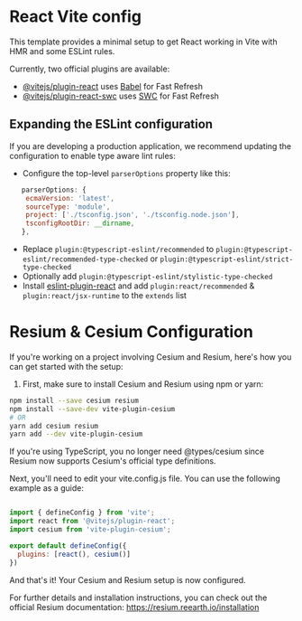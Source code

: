 # React Vite config

This template provides a minimal setup to get React working in Vite with HMR and some ESLint rules.

Currently, two official plugins are available:

- [@vitejs/plugin-react](https://github.com/vitejs/vite-plugin-react/blob/main/packages/plugin-react/README.md) uses [Babel](https://babeljs.io/) for Fast Refresh
- [@vitejs/plugin-react-swc](https://github.com/vitejs/vite-plugin-react-swc) uses [SWC](https://swc.rs/) for Fast Refresh

## Expanding the ESLint configuration

If you are developing a production application, we recommend updating the configuration to enable type aware lint rules:

- Configure the top-level `parserOptions` property like this:

```js
   parserOptions: {
    ecmaVersion: 'latest',
    sourceType: 'module',
    project: ['./tsconfig.json', './tsconfig.node.json'],
    tsconfigRootDir: __dirname,
   },
```

- Replace `plugin:@typescript-eslint/recommended` to `plugin:@typescript-eslint/recommended-type-checked` or `plugin:@typescript-eslint/strict-type-checked`
- Optionally add `plugin:@typescript-eslint/stylistic-type-checked`
- Install [eslint-plugin-react](https://github.com/jsx-eslint/eslint-plugin-react) and add `plugin:react/recommended` & `plugin:react/jsx-runtime` to the `extends` list

# Resium & Cesium Configuration

If you're working on a project involving Cesium and Resium, here's how you can get started with the setup:

1. First, make sure to install Cesium and Resium using npm or yarn:

```bash
npm install --save cesium resium
npm install --save-dev vite-plugin-cesium
# OR
yarn add cesium resium
yarn add --dev vite-plugin-cesium
```

If you're using TypeScript, you no longer need @types/cesium since Resium now supports Cesium's official type definitions.

Next, you'll need to edit your vite.config.js file. You can use the following example as a guide:
```js

import { defineConfig } from 'vite';
import react from '@vitejs/plugin-react';
import cesium from 'vite-plugin-cesium';

export default defineConfig({
  plugins: [react(), cesium()]
})
```

And that's it! Your Cesium and Resium setup is now configured.

For further details and installation instructions, you can check out the official Resium documentation: https://resium.reearth.io/installation
